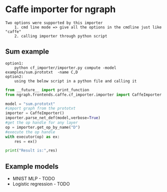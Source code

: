 # Caffe importer for ngraph

    Two options were supported by this importer
        1. cmd line mode => give all the options in the cmdline just like "caffe"
        2. calling importer through python script 

## Sum example
    
    option1: 
        python cf_importer/importer.py compute -model examples/sum.prototxt  -name C,D
    option2: 
        using the below script in a python file and calling it

```python
from __future__ import print_function
from ngraph.frontends.caffe.cf_importer.importer import CaffeImporter

model = "sum.prototxt"
#import graph from the prototxt
importer = CaffeImporter()
importer.parse_net_def(model,verbose=True)
#get the op handle for any layer
op = importer.get_op_by_name("D")
#execute the op handle
with executor(op) as ex:
    res = ex()

print("Result is:",res)

```

## Example models

- MNIST MLP - TODO
- Logistic regression - TODO
